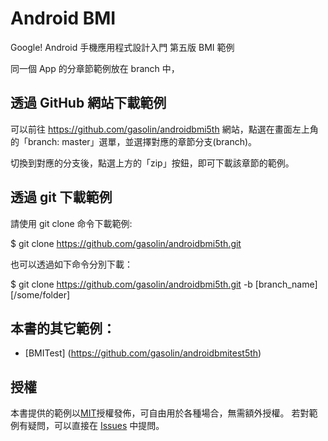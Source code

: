 Android BMI
=============

Google! Android 手機應用程式設計入門 第五版 BMI 範例

同一個 App 的分章節範例放在 branch 中，

## 透過 GitHub 網站下載範例

可以前往 https://github.com/gasolin/androidbmi5th 網站，點選在畫面左上角的「branch: master」選單，並選擇對應的章節分支(branch)。

切換到對應的分支後，點選上方的「zip」按鈕，即可下載該章節的範例。


## 透過 git 下載範例

請使用 git clone 命令下載範例:

$ git clone https://github.com/gasolin/androidbmi5th.git

也可以透過如下命令分別下載：

$ git clone https://github.com/gasolin/androidbmi5th.git -b [branch_name] [/some/folder]


## 本書的其它範例：

* [BMITest] (https://github.com/gasolin/androidbmitest5th)

## 授權

本書提供的範例以[MIT](http://opensource.org/licenses/MIT)授權發佈，可自由用於各種場合，無需額外授權。
若對範例有疑問，可以直接在 [Issues](https://github.com/gasolin/androidbmi5th/issues) 中提問。
